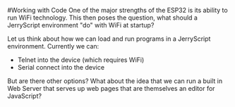 #Working with Code
One of the major strengths of the ESP32 is its ability to run WiFi technology.  This then
poses the question, what should a JerryScript environment "do" with WiFi at startup?

Let us think about how we can load and run programs in a JerryScript environment.  Currently
we can:

* Telnet into the device (which requires WiFi)
* Serial connect into the device

But are there other options?  What about the idea that we can run a built in Web Server
that serves up web pages that are themselves an editor for JavaScript?